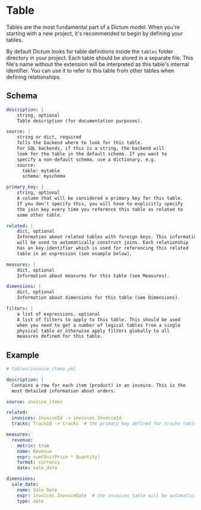 # Table

Tables are the most fundamental part of a Dictum model. When you're starting
with a new project, it's recommended to begin by defining your tables.

By default Dictum looks for table definitions inside the `tables`
folder directory in your project. Each table should be stored in a
separate file. This file's name without the extension will be interpreted
as this table's internal identifier. You can use it to refer to this table
from other tables when defining relationships.

## Schema

```yaml
description: |
    string, optional
    Table description (for documentation purposes).

source: |
    string or dict, required
    Tells the backend where to look for this table.
    For SQL backends, if this is a string, the backend will
    look for the table in the default schema. If you want to
    specify a non-default schema, use a dictionary, e.g.
    source:
      table: mytable
      schema: myschema

primary_key: |
    string, optional
    A column that will be considered a primary key for this table.
    If you don't specify this, you will have to explicitly specify
    the join key every time you reference this table as related to
    some other table.

related: |
    dict, optional
    Information about related tables with foreign keys. This information
    will be used to automatically construct joins. Each relationship
    has an key-identifier which is used for referencing this related
    table in an expression (see example below).

measures: |
    dict, optional
    Information about measures for this table (see Measures).

dimensions: |
    dict, optional
    Information about dimensions for this table (see Dimensions).

filters: |
    a list of expressions, optional
    A list of filters to apply to this table. This should be used
    when you need to get a number of logical tables from a single
    physical table or otherwise apply filters globally to all
    measures defined for this table.
```

## Example

```yaml
# tables/invoice_items.yml

description: |
  Contains a row for each item (product) in an invoice. This is the
  most detailed information about orders.

source: invoice_items

related:
  invoices: InvoiceId -> invoices.InvoiceId
  tracks: TrackId -> tracks  # the primary key defined for tracks table will be used as a join key

measures:
  revenue:
    metric: true
    name: Revenue
    expr: sum(UnitPrice * Quantity)
    format: currency
    date: sale_date

dimensions:
  sale_date:
    name: Sale Date
    expr: invoices.InvoiceDate  # the invoices table will be automatically joined when this dimension is requested
    type: date
```

